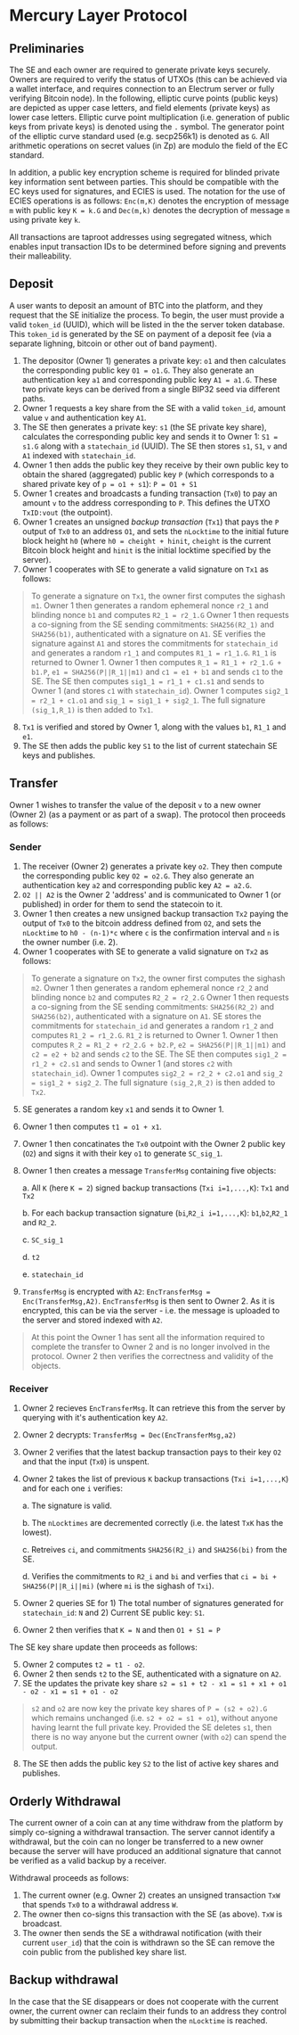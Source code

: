 # Mercury Layer Protocol

## Preliminaries

The SE and each owner are required to generate private keys securely. Owners are required to verify the status of UTXOs (this can be achieved via a wallet interface, and requires connection to an Electrum server or fully verifying Bitcoin node). In the following, elliptic curve points (public keys) are depicted as upper case letters, and field elements (private keys) as lower case letters. Elliptic curve point multiplication (i.e. generation of public keys from private keys) is denoted using the `.` symbol. The generator point of the elliptic curve standard used (e.g. secp256k1) is denoted as `G`. All arithmetic operations on secret values (in Zp) are modulo the field of the EC standard.  

In addition, a public key encryption scheme is required for blinded private key information sent between parties. This should be compatible with the EC keys used for signatures, and ECIES is used. The notation for the use of ECIES operations is as follows: `Enc(m,K)` denotes the encryption of message `m` with public key `K = k.G` and `Dec(m,k)` denotes the decryption of message `m` using private key `k`.

All transactions are taproot addresses using segregated witness, which enables input transaction IDs to be determined before signing and prevents their malleability. 

## Deposit

A user wants to deposit an amount of BTC into the platform, and they request that the SE initialize the process. To begin, the user must provide a valid `token_id` (UUID), which will be listed in the the server token database. This `token_id` is generated by the SE on payment of a deposit fee (via a separate lighning, bitcoin or other out of band payment). 

1. The depositor (Owner 1) generates a private key: `o1` and then calculates the corresponding public key `O1 = o1.G`. They also generate an authentication key `a1` and corresponding public key `A1 = a1.G`. These two private keys can be derived from a single BIP32 seed via different paths. 
2. Owner 1 requests a key share from the SE with a valid `token_id`, amount value `v` and authentication key `A1`. 
3. The SE then generates a private key: `s1` (the SE private key share), calculates the corresponding public key and sends it to Owner 1: `S1 = s1.G` along with a `statechain_id` (UUID). The SE then stores `s1`, `S1`, `v` and `A1` indexed with `statechain_id`. 
4. Owner 1 then adds the public key they receive by their own public key to obtain the shared (aggregated) public key `P` (which corresponds to a shared private key of `p = o1 + s1`): `P = O1 + S1`
5. Owner 1 creates and broadcasts a funding transaction (`Tx0`) to pay an amount `v` to the address corresponding to `P`. This defines the UTXO `TxID:vout` (the outpoint). 
6. Owner 1 creates an unsigned *backup transaction* (`Tx1`) that pays the `P` output of `Tx0` to an address `O1`, and sets the `nLocktime` to the initial future block height `h0` (where `h0 = cheight + hinit`, `cheight` is the current Bitcoin block height and `hinit` is the initial locktime specified by the server).
7. Owner 1 cooperates with SE to generate a valid signature on `Tx1` as follows:

> To generate a signature on `Tx1`, the owner first computes the sighash `m1`. 
> Owner 1 then generates a random ephemeral nonce `r2_1` and blinding nonce `b1` and computes `R2_1 = r2_1.G`
> Owner 1 then requests a co-signing from the SE sending commitments: `SHA256(R2_1)` and `SHA256(b1)`, authenticated with a signature on `A1`. 
> SE verifies the signature against `A1` and stores the commitments for `statechain_id` and generates a random `r1_1` and computes `R1_1 = r1_1.G`. `R1_1` is returned to Owner 1. 
> Owner 1 then computes `R_1 = R1_1 + r2_1.G + b1.P`, `e1 = SHA256(P||R_1||m1)` and `c1 = e1 + b1` and sends `c1` to the SE. 
> The SE then computes `sig1_1 = r1_1 + c1.s1` and sends to Owner 1 (and stores `c1` with `statechain_id`). 
> Owner 1 computes `sig2_1 = r2_1 + c1.o1` and `sig_1 = sig1_1 + sig2_1`. The full signature `(sig_1,R_1)` is then added to `Tx1`. 

8. `Tx1` is verified and stored by Owner 1, along with the values `b1`, `R1_1` and `e1`. 
9. The SE then adds the public key `S1` to the list of current statechain SE keys and publishes. 

## Transfer

Owner 1 wishes to transfer the value of the deposit `v` to a new owner (Owner 2) (as a payment or as part of a swap). The protocol then proceeds as follows:

### Sender

1. The receiver (Owner 2) generates a private key `o2`. They then compute the corresponding public key `O2 = o2.G`. They also generate an authentication key `a2` and corresponding public key `A2 = a2.G`.
2. `O2 || A2` is the Owner 2 'address' and is communicated to Owner 1 (or published) in order for them to send the statecoin to it.
3. Owner 1 then creates a new unsigned backup transaction `Tx2` paying the output of `Tx0` to the bitcoin address defined from `O2`, and sets the `nLocktime` to `h0 - (n-1)*c` where `c` is the confirmation interval and `n` is the owner number (i.e. 2). 
4. Owner 1 cooperates with SE to generate a valid signature on `Tx2` as follows:

> To generate a signature on `Tx2`, the owner first computes the sighash `m2`. 
> Owner 1 then generates a random ephemeral nonce `r2_2` and blinding nonce `b2` and computes `R2_2 = r2_2.G`
> Owner 1 then requests a co-signing from the SE sending commitments: `SHA256(R2_2)` and `SHA256(b2)`, authenticated with a signature on `A1`. 
> SE stores the commitments for `statechain_id` and generates a random `r1_2` and computes `R1_2 = r1_2.G`. `R1_2` is returned to Owner 1. 
> Owner 1 then computes `R_2 = R1_2 + r2_2.G + b2.P`, `e2 = SHA256(P||R_1||m1)` and `c2 = e2 + b2` and sends `c2` to the SE. 
> The SE then computes `sig1_2 = r1_2 + c2.s1` and sends to Owner 1 (and stores `c2` with `statechain_id`). 
> Owner 1 computes `sig2_2 = r2_2 + c2.o1` and `sig_2 = sig1_2 + sig2_2`. The full signature `(sig_2,R_2)` is then added to `Tx2`.

5. SE generates a random key `x1` and sends it to Owner 1. 
6. Owner 1 then computes `t1 = o1 + x1`. 
7. Owner 1 then concatinates the `Tx0` outpoint with the Owner 2 public key (`O2`) and signs it with their key `o1` to generate `SC_sig_1`. 
8. Owner 1 then creates a message `TransferMsg` containing five objects:
   
	a. All `K` (here `K = 2`) signed backup transactions (`Txi i=1,...,K`): `Tx1` and `Tx2`

	b. For each backup transaction signature (`bi`,`R2_i i=1,...,K`): `b1`,`b2`,`R2_1` and `R2_2`.

	c. `SC_sig_1`

	d. `t2`

	e. `statechain_id`

9. `TransferMsg` is encrypted with `A2`: `EncTransferMsg = Enc(TransferMsg,A2)`. `EncTransferMsg` is then sent to Owner 2. As it is encrypted, this can be via the server - i.e. the message is uploaded to the server and stored indexed with `A2`. 

> At this point the Owner 1 has sent all the information required to complete the transfer to Owner 2 and is no longer involved in the protocol. Owner 2 then verifies the correctness and validity of the objects. 

### Receiver

1. Owner 2 recieves `EncTransferMsg`. It can retrieve this from the server by querying with it's authentication key `A2`.
2. Owner 2 decrypts: `TransferMsg = Dec(EncTransferMsg,a2)`
3. Owner 2 verifies that the latest backup transaction pays to their key `O2` and that the input (`Tx0`) is unspent. 
4. Owner 2 takes the list of previous `K` backup transactions (`Txi i=1,...,K`) and for each one `i` verifies:

	a. The signature is valid.

	b. The `nLocktimes` are decremented correctly (i.e. the latest `TxK` has the lowest).

	c. Retreives `ci`, and commitments `SHA256(R2_i)` and `SHA256(bi)` from the SE.

	d. Verifies the commitments to `R2_i` and `bi` and verfies that `ci = bi + SHA256(P||R_i||mi)` (where `mi` is the sighash of `Txi`).

5. Owner 2 queries SE for 1) The total number of signatures generated for `statechain_id`: `N` and 2) Current SE public key: `S1`. 
6. Owner 2 then verifies that `K = N` and then `O1 + S1 = P`

The SE key share update then proceeds as follows:

5. Owner 2 computes `t2 = t1 - o2`. 
6. Owner 2 then sends `t2` to the SE, authenticated with a signature on `A2`. 
7. SE the updates the private key share `s2 = s1 + t2 - x1 = s1 + x1 + o1 - o2 - x1 = s1 + o1 - o2`

> `s2` and `o2` are now key the private key shares of `P = (s2 + o2).G` which remains unchanged (i.e. `s2 + o2 = s1 + o1`), without anyone having learnt the full private key. Provided the SE deletes `s1`, then there is no way anyone but the current owner (with `o2`) can spend the output.

8. The SE then adds the public key `S2` to the list of active key shares and publishes. 

## Orderly Withdrawal

The current owner of a coin can at any time withdraw from the platform by simply co-signing a withdrawal transaction. The server cannot identify a withdrawal, but the coin can no longer be transferred to a new owner because the server will have produced an additional signature that cannot be verified as a valid backup by a receiver. 

Withdrawal proceeds as follows:

1. The current owner (e.g. Owner 2) creates an unsigned transaction `TxW` that spends `Tx0` to a withdrawal address `W`.
2. The owner then co-signs this transaction with the SE (as above).  `TxW` is broadcast. 
3. The owner then sends the SE a withdrawal notification (with their current `user_id`) that the coin is withdrawn so the SE can remove the coin public from the published key share list. 

## Backup withdrawal

In the case that the SE disappears or does not cooperate with the current owner, the current owner can reclaim their funds to an address they control by submitting their backup transaction when the `nLocktime` is reached. 
